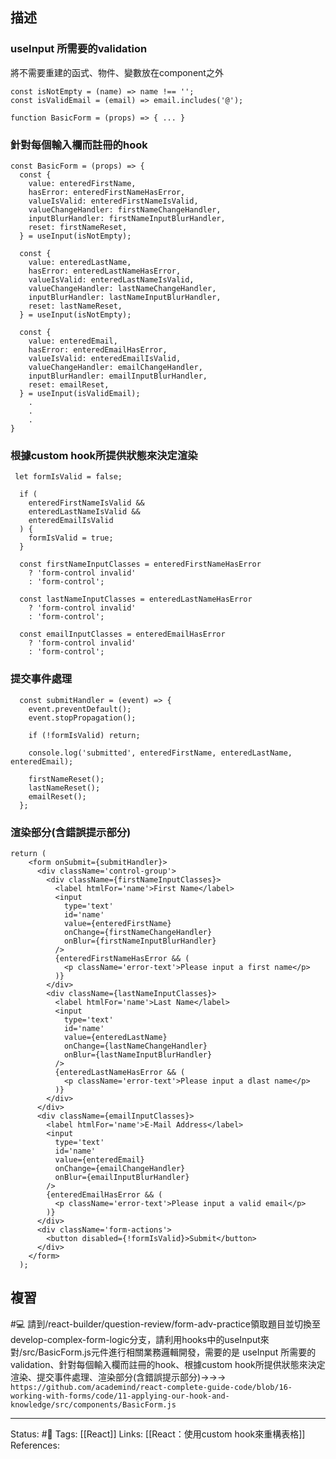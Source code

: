 ## 描述


### useInput 所需要的validation
將不需要重建的函式、物件、變數放在component之外
```
const isNotEmpty = (name) => name !== '';
const isValidEmail = (email) => email.includes('@');

function BasicForm = (props) => { ... }
```

### 針對每個輸入欄而註冊的hook
```
const BasicForm = (props) => {
  const {
    value: enteredFirstName,
    hasError: enteredFirstNameHasError,
    valueIsValid: enteredFirstNameIsValid,
    valueChangeHandler: firstNameChangeHandler,
    inputBlurHandler: firstNameInputBlurHandler,
    reset: firstNameReset,
  } = useInput(isNotEmpty);

  const {
    value: enteredLastName,
    hasError: enteredLastNameHasError,
    valueIsValid: enteredLastNameIsValid,
    valueChangeHandler: lastNameChangeHandler,
    inputBlurHandler: lastNameInputBlurHandler,
    reset: lastNameReset,
  } = useInput(isNotEmpty);

  const {
    value: enteredEmail,
    hasError: enteredEmailHasError,
    valueIsValid: enteredEmailIsValid,
    valueChangeHandler: emailChangeHandler,
    inputBlurHandler: emailInputBlurHandler,
    reset: emailReset,
  } = useInput(isValidEmail);
	.
	.
	.
}
```

### 根據custom hook所提供狀態來決定渲染

```
 let formIsValid = false;

  if (
    enteredFirstNameIsValid &&
    enteredLastNameIsValid &&
    enteredEmailIsValid
  ) {
    formIsValid = true;
  }

  const firstNameInputClasses = enteredFirstNameHasError
    ? 'form-control invalid'
    : 'form-control';

  const lastNameInputClasses = enteredLastNameHasError
    ? 'form-control invalid'
    : 'form-control';

  const emailInputClasses = enteredEmailHasError
    ? 'form-control invalid'
    : 'form-control';
```


### 提交事件處理

```
  const submitHandler = (event) => {
    event.preventDefault();
    event.stopPropagation();

    if (!formIsValid) return;

    console.log('submitted', enteredFirstName, enteredLastName, enteredEmail);

    firstNameReset();
    lastNameReset();
    emailReset();
  };
```

### 渲染部分(含錯誤提示部分)
```
return (
    <form onSubmit={submitHandler}>
      <div className='control-group'>
        <div className={firstNameInputClasses}>
          <label htmlFor='name'>First Name</label>
          <input
            type='text'
            id='name'
            value={enteredFirstName}
            onChange={firstNameChangeHandler}
            onBlur={firstNameInputBlurHandler}
          />
          {enteredFirstNameHasError && (
            <p className='error-text'>Please input a first name</p>
          )}
        </div>
        <div className={lastNameInputClasses}>
          <label htmlFor='name'>Last Name</label>
          <input
            type='text'
            id='name'
            value={enteredLastName}
            onChange={lastNameChangeHandler}
            onBlur={lastNameInputBlurHandler}
          />
          {enteredLastNameHasError && (
            <p className='error-text'>Please input a dlast name</p>
          )}
        </div>
      </div>
      <div className={emailInputClasses}>
        <label htmlFor='name'>E-Mail Address</label>
        <input
          type='text'
          id='name'
          value={enteredEmail}
          onChange={emailChangeHandler}
          onBlur={emailInputBlurHandler}
        />
        {enteredEmailHasError && (
          <p className='error-text'>Please input a valid email</p>
        )}
      </div>
      <div className='form-actions'>
        <button disabled={!formIsValid}>Submit</button>
      </div>
    </form>
  );
```

## 複習


#💻 請到/react-builder/question-review/form-adv-practice領取題目並切換至develop-complex-form-logic分支，請利用hooks中的useInput來對/src/BasicForm.js元件進行相關業務邏輯開發，需要的是 useInput 所需要的validation、針對每個輸入欄而註冊的hook、根據custom hook所提供狀態來決定渲染、提交事件處理、渲染部分(含錯誤提示部分)->->-> `https://github.com/academind/react-complete-guide-code/blob/16-working-with-forms/code/11-applying-our-hook-and-knowledge/src/components/BasicForm.js`
<!--SR:!2022-12-03,28,250-->




---
Status: #🌱 
Tags:
[[React]]
Links:
[[React：使用custom hook來重構表格]]
References: